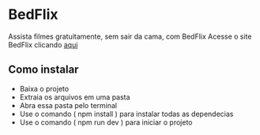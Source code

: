 # BedFlix
Assista filmes gratuitamente, sem sair da cama, com BedFlix
Acesse o site BedFlix clicando <a href="https://bed-flix.vercel.app">aqui</a>

## Como instalar
<ul>
  <li>Baixa o projeto</li>
  <li>Extraia os arquivos em uma pasta</li>
  <li>Abra essa pasta pelo terminal</li>
  <li>Use o comando ( npm install ) para instalar todas as dependecias</li>
  <li>Use o comando ( npm run dev ) para iniciar o projeto</li>
</ul>
